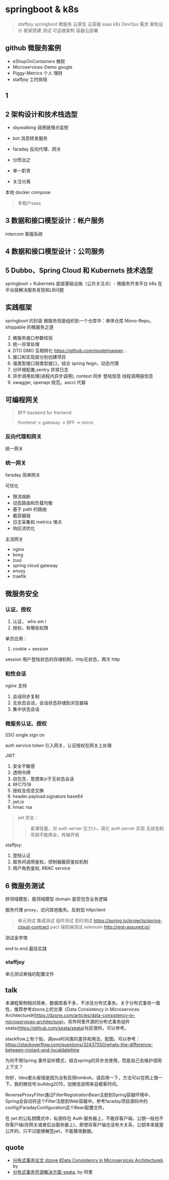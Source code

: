 # springboot & k8s

> staffjoy springboot 微服务 云原生 云容器 saas k8s DevOps
> 需求 架构设计 框架搭建 测试 可运维架构 容器云部署

## github 微服务案例

- eShopOnContainers 微软
- Microservices-Demo google
- Piggy-Metrics 个人 理财
- staffjoy 工时排班

## 1

## 2 架构设计和技术栈选型

- skywalking 调用链埋点监控
- bot 消息转发服务
- faraday 反向代理、网关

- 分而治之
- 单一职责
- 关注分离

本地 docker compose

> 多租户saas

## 3 数据和接口模型设计：帐户服务

intercom 客服系统

## 4 数据和接口模型设计：公司服务

## 5  Dubbo、Spring Cloud 和 Kubernets 技术选型

springboot + Kubernets
底层基础设施（公共关注点）- 微服务开发平台
k8s 在平台层解决服务发现和LB问题

## 实践框架 

springboot 的封装
微服务但是组织到一个仓库中：单体仓库 Mono-Repo。 shippable 的微服务之道

2. 微服务接口参数校验
3. 统一异常处理
4. DTO DMO 互相转化 https://github.com/modelmapper...
5. 接口和实现层分别创建项目
6. 强类型接口弱类型接口，结合 spring feign，动态代理
7. 分环境配置,sentry 异常日志
8. 异步调用处理(进程内异步调用), context 同步 登陆信息 线程调用链信息
9. swagger, openapi 规范。ascci 代替

## 可编程网关

> BFF backend for frentend

> frontend -> gateway -> BFF -> micro

### 反向代理和网关

统一网关

### 统一网关

faraday 简单网关

可优化
- 限流熔断
- 动态路由和负载均衡
- 基于 path 的路由
- 截获器链
- 日志采集和 metrics 埋点
- 响应流优化

主流网关
- nginx
- kong
- zuul
- spring cloud gateway
- envoy
- traefik

## 微服务安全

### 认证、授权

1. 认证， who am i 
2. 授权，有哪些权限

单页应用：
1. cookie + session

session 用户登陆状态的存储机制，http无状态，两次 http 

### 粘性会话

nginx 支持

1. 会话同步复制
2. 无状态会话，会话状态存储到浏览器端
3. 集中状态会话

### 微服务认证、授权

SSO single sign on

auth service
token
引入网关，认证授权在网关上处理

JWT
1. 安全不敏感
2. 透明令牌
3. 自包含，思想来zi于无状态会话
4. RFC7519
5. 授权及信息交换
6. header.payload.signature base64
7. jwt.io
8. hmac rsa

> jwt 优劣：
>> 紧凑轻量，对 auth server 压力小，简化 auth server 实现
>>无状态和吊销不能两全，传输开销

staffjoy:  
1. 登陆认证
2. 服务间调用鉴权，控制器截获鉴权机制
3. 用户角色鉴权, RBAC service

## 6 微服务测试


胖领域模型，瘦领域模型 domain 是否包含业务逻辑

服务代理 proxy，访问其他服务。反射加 httpclient

> 单元测试
> 集成测试
> 组件测试
> 契约测试 https://spring.io/projects/spring-cloud-contract pact
> 端到端测试 selenuim http://rest-assured.io/

测试金字塔

end to end 最佳实践

### staffjoy

单元测试单独的配置文件


## talk 

本课程案例相对简单，数据库表不多，不涉及分布式事务。关于分布式事务一致性，推荐参考dzone上的文章《Data Consistency in Microservices Architecture》(https://dzone.com/articles/data-consistency-in-microservices-architecture)。另外阿里开源的分布式事务组件seata(https://github.com/seata/seata)社区很热，可以参考。

stackflow上有个贴，讲java时间类的差异和用法，配图，可以参考：       
https://stackoverflow.com/questions/32437550/whats-the-difference-between-instant-and-localdatetime

为何不用Spring 事件监听模式，结合spring的异步去使用，而是自己去维护调用上下文？

你好，Idea里头报错是因为没有启用lombok，请启用一下，方法可以在网上搜一下。我的微信号:bulldog2015，加微信说明来自极客时间。

ReverseProxyFilter通过FilterRegistrationBean注册到Spring容器环境中，Spring会自动将这个Filter注册到Web容器中。参考faraday项目源码中的config/FaradayConfiguration这个Bean配置文件。

在 jwt 的公私钥模式中，私钥存在 Auth 服务器上，不能存客户端，公钥一般也不存客户端(存网关或者后台服务器上)，即使存客户端也没有大关系，公钥本来就是公开的，只不过能够解签jwt，不能篡改数据。

## quote

* [分布式事务论文 dzone 《Data Consistency in Microservices Architecture》](https://dzone.com/articles/data-consistency-in-microservices-architecture), by 
* [分布式事务开源解决方案-seata](https://github.com/seata/seata), by 阿里